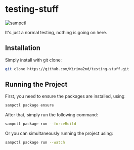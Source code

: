 # testing-stuff

[![sampctl](https://img.shields.io/badge/sampctl-testing--theory-2f2f2f.svg?style=for-the-badge)](https://github.com/Kirima2nd/testing-theory)

It's just a normal testing, nothing is going on here.

## Installation

Simply install with git clone:

```bash
git clone https://github.com/Kirima2nd/testing-stuff.git
```

## Running the Project

<!--
Depending on whether your package is tested via in-game "demo tests" or
y_testing unit-tests, you should indicate to readers what to expect below here.
-->

First, you need to ensure the packages are installed, using:
```bash
sampctl package ensure
```

After that, simply run the following command:

```bash
sampctl package run --forceBuild
```

Or you can simultaneously running the project using:

```bash
sampctl package run --watch
```

